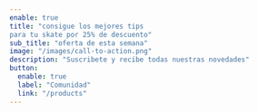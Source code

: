 ```yaml
---
enable: true
title: "consigue los mejores tips
para tu skate por 25% de descuento"
sub_title: "oferta de esta semana"
image: "/images/call-to-action.png"
description: "Suscribete y recibe todas nuestras novedades"
button:
  enable: true
  label: "Comunidad"
  link: "/products"
---
```


